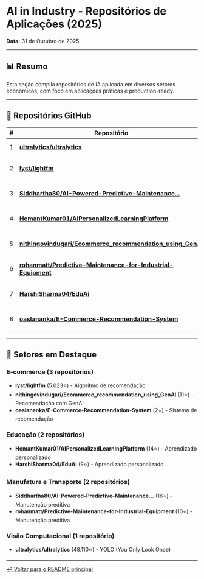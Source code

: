 # AI in Industry - Repositórios de Aplicações (2025)

**Data:** 31 de Outubro de 2025

---

## 📊 Resumo

Esta seção compila repositórios de IA aplicada em diversos setores econômicos, com foco em aplicações práticas e production-ready.

---

## 🚀 Repositórios GitHub

| # | Repositório | Stars | Setor | Descrição |
|---|---|---|---|---|
| 1 | [**ultralytics/ultralytics**](https://github.com/ultralytics/ultralytics) | 48.110⭐ | Visão Computacional | Ultralytics YOLO 🚀 |
| 2 | [**lyst/lightfm**](https://github.com/lyst/lightfm) | 5.023⭐ | E-commerce | Algoritmo híbrido de recomendação. |
| 3 | [**Siddhartha80/AI-Powered-Predictive-Maintenance...**](https://github.com/Siddhartha80/AI-Powered-Predictive-Maintenance-System-for-Vehicles-with-Real-Time-Data-Visualization-and-Analysis) | 16⭐ | Transporte | Manutenção preditiva de veículos. |
| 4 | [**HemantKumar01/AIPersonalizedLearningPlatform**](https://github.com/HemantKumar01/AIPersonalizedLearningPlatform) | 14⭐ | Educação | Plataforma de aprendizado personalizado. |
| 5 | [**nithingovindugari/Ecommerce_recommendation_using_GenAI**](https://github.com/nithingovindugari/Ecommerce_recommendation_using_GenAI) | 11⭐ | E-commerce | Recomendação e-commerce com GenAI. |
| 6 | [**rohanmatt/Predictive-Maintenance-for-Industrial-Equipment**](https://github.com/rohanmatt/Predictive-Maintenance-for-Industrial-Equipment) | 10⭐ | Manufatura | Manutenção preditiva industrial. |
| 7 | [**HarshiSharma04/EduAi**](https://github.com/HarshiSharma04/EduAi) | 9⭐ | Educação | Aprendizado personalizado com IA. |
| 8 | [**oaslananka/E-Commerce-Recommendation-System**](https://github.com/oaslananka/E-Commerce-Recommendation-System) | 2⭐ | E-commerce | Sistema de recomendação e-commerce. |

---

## 🎯 Setores em Destaque

### E-commerce (3 repositórios)
- **lyst/lightfm** (5.023⭐) - Algoritmo de recomendação
- **nithingovindugari/Ecommerce_recommendation_using_GenAI** (11⭐) - Recomendação com GenAI
- **oaslananka/E-Commerce-Recommendation-System** (2⭐) - Sistema de recomendação

### Educação (2 repositórios)
- **HemantKumar01/AIPersonalizedLearningPlatform** (14⭐) - Aprendizado personalizado
- **HarshiSharma04/EduAi** (9⭐) - Aprendizado personalizado

### Manufatura e Transporte (2 repositórios)
- **Siddhartha80/AI-Powered-Predictive-Maintenance...** (16⭐) - Manutenção preditiva
- **rohanmatt/Predictive-Maintenance-for-Industrial-Equipment** (10⭐) - Manutenção preditiva

### Visão Computacional (1 repositório)
- **ultralytics/ultralytics** (48.110⭐) - YOLO (You Only Look Once)

---

[↩️ Voltar para o README principal](../../README.md)
